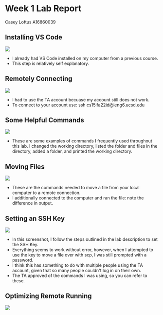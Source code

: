 # Week 1 Lab Report
Casey Loftus
A16860039

## Installing VS Code
![](https://user-images.githubusercontent.com/114450184/193356225-17d167df-7d37-4e27-ae45-f05895f5c729.png)
* I already had VS Code installed on my computer from a previous course.
* This step is relatively self explanatory.

## Remotely Connecting
![](https://user-images.githubusercontent.com/114450184/193356739-688d6e39-cc07-4ec4-b2c7-5af2cc11aff5.png)
* I had to use the TA account becuase my account still does not work.
* To connect to your account use: ssh cs15lfa22id@ieng6.ucsd.edu

## Some Helpful Commands
![](https://user-images.githubusercontent.com/114450184/193357735-e6987d2d-6b09-4764-a2ce-0e82f94ede3f.png)
* These are some examples of commands I frequently used throughout this lab. I changed the working directory, listed the folder and files in the directory, added a folder, and printed the working directory. 

## Moving Files
![](https://user-images.githubusercontent.com/114450184/193360096-8d4283e1-7f6c-493b-ba09-dc49d62fc2fb.png)
* These are the commands needed to move a file from your local computer to a remote connection. 
* I additionally connected to the computer and ran the file: note the difference in output. 

## Setting an SSH Key
![](https://user-images.githubusercontent.com/114450184/193360619-caeebf44-9612-4641-a9c8-8faa905ed76a.png)
* In this screenshot, I follow the steps outlined in the lab description to set the SSH Key.
* Everything seems to work without error, however, when I attempted to use the key to move a file over with scp, I was still prompted with a password.
* I think this has something to do with multiple people using the TA account, given that so many people couldn't log in on their own. 
* The TA approved of the commands I was using, so you can refer to these.

## Optimizing Remote Running




![](https://user-images.githubusercontent.com/114450184/193150555-604660d7-2349-4ad0-aba1-0b2521fd7714.png)
